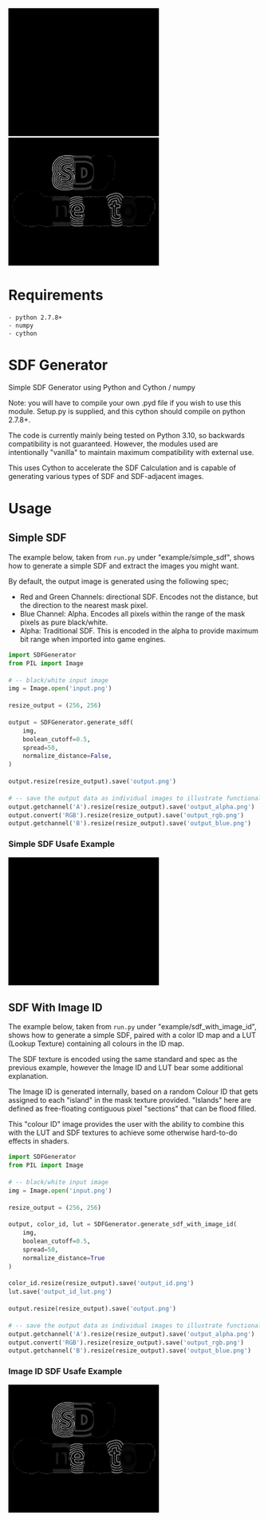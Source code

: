 <div>
    <img src="https://github.com/MaVCArt/SDFGenerator/blob/main/example/demo/standard_sdf_demo.gif?raw=true" height="256"/>
    <img src="https://github.com/MaVCArt/SDFGenerator/blob/main/example/demo/id_sdf_demo.gif?raw=true" height="256"/>
</div>

# Requirements

```
- python 2.7.8+
- numpy
- cython
```

# SDF Generator

Simple SDF Generator using Python and Cython / numpy

Note: you will have to compile your own .pyd file if you wish to use this module. 
Setup.py is supplied, and this cython should compile on python 2.7.8+.

The code is currently mainly being tested on Python 3.10, so backwards compatibility is not guaranteed. However, the
modules used are intentionally "vanilla" to maintain maximum compatibility with external use.

This uses Cython to accelerate the SDF Calculation and is capable of generating various types of SDF and SDF-adjacent
images.

# Usage

## Simple SDF

The example below, taken from `run.py` under "example/simple_sdf", shows how to generate a simple SDF and extract
the images you might want.

By default, the output image is generated using the following spec;

- Red and Green Channels: directional SDF. Encodes not the distance, but the direction to the nearest mask pixel.
- Blue Channel: Alpha. Encodes all pixels within the range of the mask pixels as pure black/white.
- Alpha: Traditional SDF. This is encoded in the alpha to provide maximum bit range when imported into game engines.

```python
import SDFGenerator
from PIL import Image

# -- black/white input image
img = Image.open('input.png')

resize_output = (256, 256)

output = SDFGenerator.generate_sdf(
    img,
    boolean_cutoff=0.5,
    spread=50,
    normalize_distance=False,
)

output.resize(resize_output).save('output.png')

# -- save the output data as individual images to illustrate functionality
output.getchannel('A').resize(resize_output).save('output_alpha.png')
output.convert('RGB').resize(resize_output).save('output_rgb.png')
output.getchannel('B').resize(resize_output).save('output_blue.png')
```

### Simple SDF Usafe Example

<img src="https://github.com/MaVCArt/SDFGenerator/blob/main/example/demo/standard_sdf_demo.gif?raw=true" height="256"/>

## SDF With Image ID

The example below, taken from `run.py` under "example/sdf_with_image_id", shows how to generate a simple SDF, paired 
with a color ID map and a LUT (Lookup Texture) containing all colours in the ID map.

The SDF texture is encoded using the same standard and spec as the previous example, however the Image ID and LUT bear
some additional explanation.

The Image ID is generated internally, based on a random Colour ID that gets assigned to each "island" in the mask
texture provided. "Islands" here are defined as free-floating contiguous pixel "sections" that can be flood filled.

This "colour ID" image provides the user with the ability to combine this with the LUT and SDF textures to achieve some
otherwise hard-to-do effects in shaders.

```python
import SDFGenerator
from PIL import Image

# -- black/white input image
img = Image.open('input.png')

resize_output = (256, 256)

output, color_id, lut = SDFGenerator.generate_sdf_with_image_id(
    img,
    boolean_cutoff=0.5,
    spread=50,
    normalize_distance=True
)

color_id.resize(resize_output).save('output_id.png')
lut.save('output_id_lut.png')

output.resize(resize_output).save('output.png')

# -- save the output data as individual images to illustrate functionality
output.getchannel('A').resize(resize_output).save('output_alpha.png')
output.convert('RGB').resize(resize_output).save('output_rgb.png')
output.getchannel('B').resize(resize_output).save('output_blue.png')
```

### Image ID SDF Usafe Example

<img src="https://github.com/MaVCArt/SDFGenerator/blob/main/example/demo/id_sdf_demo.gif?raw=true" height="256"/>
